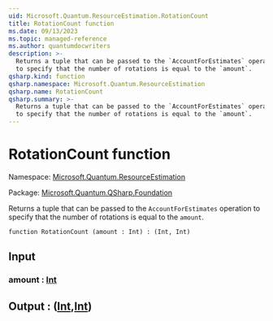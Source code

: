```yaml
---
uid: Microsoft.Quantum.ResourceEstimation.RotationCount
title: RotationCount function
ms.date: 09/13/2023
ms.topic: managed-reference
ms.author: quantumdocwriters
description: >-
  Returns a tuple that can be passed to the `AccountForEstimates` operation
  to specify that the number of rotations is equal to the `amount`.
qsharp.kind: function
qsharp.namespace: Microsoft.Quantum.ResourceEstimation
qsharp.name: RotationCount
qsharp.summary: >-
  Returns a tuple that can be passed to the `AccountForEstimates` operation
  to specify that the number of rotations is equal to the `amount`.
---
```


# RotationCount function

Namespace: [Microsoft.Quantum.ResourceEstimation](xref:Microsoft.Quantum.ResourceEstimation)

Package: [Microsoft.Quantum.QSharp.Foundation](https://nuget.org/packages/Microsoft.Quantum.QSharp.Foundation)


Returns a tuple that can be passed to the `AccountForEstimates` operationto specify that the number of rotations is equal to the `amount`.

```qsharp
function RotationCount (amount : Int) : (Int, Int)
```


## Input

### amount : [Int](xref:microsoft.quantum.qsharp.valueliterals#int-literals)





## Output : ([Int](xref:microsoft.quantum.qsharp.valueliterals#int-literals),[Int](xref:microsoft.quantum.qsharp.valueliterals#int-literals))

